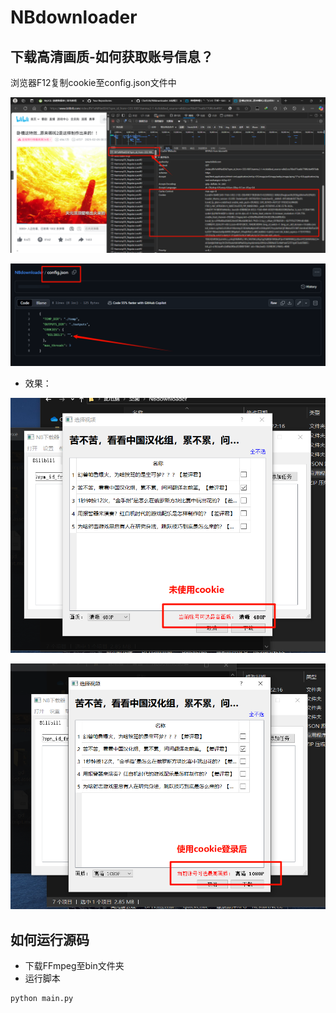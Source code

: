 # NBdownloader
## 下载高清画质-如何获取账号信息？

浏览器F12复制cookie至config.json文件中

![image-20250207223521904](NBdownloader.assets/image-20250207223521904.png)

![image-20250207224236993](NBdownloader.assets/image-20250207224236993.png)

* 效果：

![image-20250207224552595](NBdownloader.assets/image-20250207224552595.png)

![image-20250207224556179](NBdownloader.assets/image-20250207224556179.png)

## 如何运行源码

* 下载FFmpeg至bin文件夹
* 运行脚本

```shell
python main.py
```

